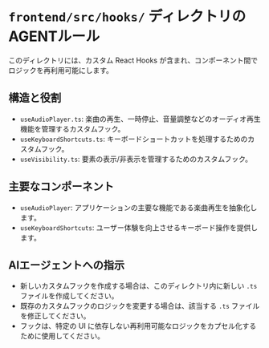 # `frontend/src/hooks/` ディレクトリのAGENTルール

このディレクトリには、カスタム React Hooks が含まれ、コンポーネント間でロジックを再利用可能にします。

## 構造と役割

- `useAudioPlayer.ts`: 楽曲の再生、一時停止、音量調整などのオーディオ再生機能を管理するカスタムフック。
- `useKeyboardShortcuts.ts`: キーボードショートカットを処理するためのカスタムフック。
- `useVisibility.ts`: 要素の表示/非表示を管理するためのカスタムフック。

## 主要なコンポーネント

- `useAudioPlayer`: アプリケーションの主要な機能である楽曲再生を抽象化します。
- `useKeyboardShortcuts`: ユーザー体験を向上させるキーボード操作を提供します。

## AIエージェントへの指示

- 新しいカスタムフックを作成する場合は、このディレクトリ内に新しい `.ts` ファイルを作成してください。
- 既存のカスタムフックのロジックを変更する場合は、該当する `.ts` ファイルを修正してください。
- フックは、特定の UI に依存しない再利用可能なロジックをカプセル化するために使用してください。